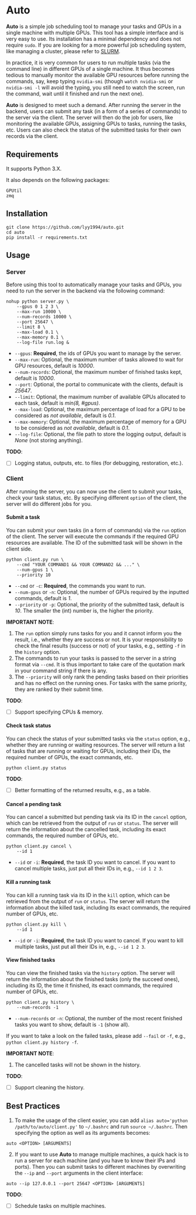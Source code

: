 # Auto
**Auto** is a simple job scheduling tool to manage your tasks and GPUs in a single machine with multiple GPUs. This tool has a simple interface and is very easy to use. Its installation has a minimal dependency and does not require `sudo`. If you are looking for a more powerful job scheduling system, like managing a cluster, please refer to [SLURM](https://slurm.schedmd.com/documentation.html).

In practice, it is very common for users to run multiple tasks (via the command line) in different GPUs of a single machine. It thus becomes tedious to manually monitor the available GPU resources before running the commands, say, keep typing `nvidia-smi` (though `watch nvidia-smi` or `nvidia-smi -l` will avoid the typing, you still need to watch the screen, run the command, wait until it finished and run the next one).

**Auto** is designed to meet such a demand. After running the server in the backend, users can submit any task (in a form of a series of commands) to the server via the client. The server will then do the job for users, like monitoring the available GPUs, assigning GPUs to tasks, running the tasks, etc. Users can also check the status of the submitted tasks for their own records via the client.

## Requirements
It supports Python 3.X.

It also depends on the following packages:

    GPUtil
    zmq

## Installation
```commandline
git clone https://github.com/lyy1994/auto.git
cd auto
pip install -r requirements.txt
```

## Usage
### Server
Before using this tool to automatically manage your tasks and GPUs, you need to run the server in the backend via the following command:

```commandline
nohup python server.py \
    --gpus 0 1 2 3 \
    --max-run 10000 \
    --num-records 10000 \
    --port 25647 \
    --limit 8 \
    --max-load 0.1 \
    --max-memory 0.1 \
    --log-file run.log &
```

- `--gpus`: **Required**, the ids of GPUs you want to manage by the server.
- `--max-run`: Optional, the maximum number of tasks allowed to wait for GPU resources, default is *10000*.
- `--num-records`: Optional, the maximum number of finished tasks kept, default is *10000*.
- `--port`: Optional, the portal to communicate with the clients, default is *25647*.
- `--limit`: Optional, the maximum number of available GPUs allocated to each task, default is *min(8, #gpus)*.
- `--max-load`: Optional, the maximum percentage of load for a GPU to be considered as *not available*, default is *0.1*.
- `--max-memory`: Optional, the maximum percentage of memory for a GPU to be considered as *not available*, default is *0.1*.
- `--log-file`: Optional, the file path to store the logging output, default is *None* (not storing anything).

**TODO**: 
- [ ] Logging status, outputs, etc. to files (for debugging, restoration, etc.).

### Client
After running the server, you can now use the client to submit your tasks, check your task status, etc. By specifying different `option` of the client, the server will do different jobs for you.

#### Submit a task
You can submit your own tasks (in a form of commands) via the `run` option of the client. The server will execute the commands if the required GPU resources are available. The ID of the submitted task will be shown in the client side.

```commandline
python client.py run \
    --cmd "YOUR COMMAND1 && YOUR COMMAND2 && ..." \
    --num-gpus 1 \
    --priority 10
```

- `--cmd` or `-c`: **Required**, the commands you want to run.
- `--num-gpus` or `-n`: Optional, the number of GPUs required by the inputted commands, default is *1*.
- `--priority` or `-p`: Optional, the priority of the submitted task, default is *10*. The smaller the (int) number is, the higher the priority.

**IMPORTANT NOTE**:
1. The `run` option simply runs tasks for you and it cannot inform you the result, i.e., whether they are success or not. It is your responsibility to check the final results (success or not) of your tasks, e.g., setting `-f` in the `history` option.
2. The commands to run your tasks is passed to the server in a string format via `--cmd`. It is thus important to take care of the quotation mark in your command string if there is any.
3. The `--priority` will only rank the pending tasks based on their priorities and has no effect on the running ones. For tasks with the same priority, they are ranked by their submit time.

[comment]: <> (4. You should not run a shell script via `--cmd`, otherwise the server will not be able to restrict the task to run on the available GPUs &#40;it is implemented via `export CUDA_VISIBLE_DEVICES=...` and a shell script will open a new shell that does not contain `CUDA_VISIBLE_DEVICES` in the current shell&#41;. One way to resolve this issue is to pass `$CUDA_VISIBLE_DEVICES` to your shell script as an argument and write `export CUDA_VISIBLE_DEVICES=...` within your script.)

**TODO**: 
- [ ] Support specifying CPUs & memory.

#### Check task status
You can check the status of your submitted tasks via the `status` option, e.g., whether they are running or waiting resources. The server will return a list of tasks that are running or waiting for GPUs, including their IDs, the required number of GPUs, the exact commands, etc.

```commandline
python client.py status
```

**TODO**: 
- [ ] Better formatting of the returned results, e.g., as a table.

#### Cancel a pending task
You can cancel a submitted but pending task via its ID in the `cancel` option, which can be retrieved from the output of `run` or `status`. The server will return the information about the cancelled task, including its exact commands, the required number of GPUs, etc.

```commandline
python client.py cancel \
    --id 1
```

- `--id` or `-i`: **Required**, the task ID you want to cancel. If you want to cancel multiple tasks, just put all their IDs in, e.g., `--id 1 2 3`.

#### Kill a running task
You can kill a running task via its ID in the `kill` option, which can be retrieved from the output of `run` or `status`. The server will return the information about the killed task, including its exact commands, the required number of GPUs, etc.

```commandline
python client.py kill \
    --id 1
```

- `--id` or `-i`: **Required**, the task ID you want to cancel. If you want to kill multiple tasks, just put all their IDs in, e.g., `--id 1 2 3`.

#### View finished tasks
You can view the finished tasks via the `history` option. The server will return the information about the finished tasks (only the succeed ones), including its ID, the time it finished, its exact commands, the required number of GPUs, etc.

```commandline
python client.py history \
    --num-records -1
```

- `--num-records` or `-n`: Optional, the number of the most recent finished tasks you want to show, default is `-1` (show all).

If you want to take a look on the failed tasks, please add `--fail` or `-f`, e.g., `python client.py history -f`.

**IMPORTANT NOTE**:
1. The cancelled tasks will not be shown in the history.

**TODO**: 
- [ ] Support cleaning the history.

## Best Practices
1. To make the usage of the client easier, you can add `alias auto='python /path/to/auto/client.py'` to `~/.bashrc` and run `source ~/.bashrc`. Then specifying the option as well as its arguments becomes:

```commandline
auto <OPTION> [ARGUMENTS]
```

2. If you want to use **Auto** to manage multiple machines, a quick hack is to run a server for each machine (and you have to know their IPs and ports). Then you can submit tasks to different machines by overwriting the `--ip` and `--port` arguments in the client interface:

```commandline
auto --ip 127.0.0.1 --port 25647 <OPTION> [ARGUMENTS]
```

**TODO**: 
- [ ] Schedule tasks on multiple machines.
